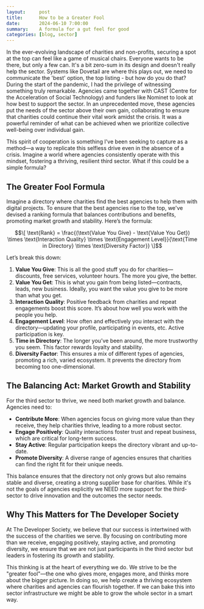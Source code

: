 ```yaml
---
layout:     post
title:      How to be a Greater Fool
date:       2024-06-10 7:00:00
summary:    A formula for a gut feel for good
categories: [blog, sector]
---
```


<script src="https://polyfill.io/v3/polyfill.min.js?features=es6"></script>
<script id="MathJax-script" async src="https://cdn.jsdelivr.net/npm/mathjax@3/es5/tex-mml-chtml.js"></script>

In the ever-evolving landscape of charities and non-profits, securing a spot at the top can feel like a game of musical chairs. Everyone wants to be there, but only a few can. It's a bit zero-sum in its design and doesn't really help the sector. Systems like Dovetail are where this plays out, we need to communicate the 'best' option, the top listing - but how do you do that? During the start of the pandemic, I had the privilege of witnessing something truly remarkable. Agencies came together with CAST (Centre for the Acceleration of Social Technology) and funders like Nominet to look at how best to support the sector. In an unprecedented move, these agencies put the needs of the sector above their own gain, collaborating to ensure that charities could continue their vital work amidst the crisis. It was a powerful reminder of what can be achieved when we prioritize collective well-being over individual gain.

This spirit of cooperation is something I've been seeking to capture as a method—a way to replicate this selfless drive even in the absence of a crisis. Imagine a world where agencies consistently operate with this mindset, fostering a thriving, resilient third sector. What if this could be a simple formula?

## The Greater Fool Formula

Imagine a directory where charities find the best agencies to help them with digital projects. To ensure that the best agencies rise to the top, we've devised a ranking formula that balances contributions and benefits, promoting market growth and stability. Here’s the formula:

$$\[ \text{Rank} = \frac{(\text{Value You Give} - \text{Value You Get}) \times \text{Interaction Quality} \times \text{Engagement Level}}{\text{Time in Directory} \times \text{Diversity Factor}} \]$$

Let’s break this down:

1. **Value You Give**: This is all the good stuff you do for charities—discounts, free services, volunteer hours. The more you give, the better.
2. **Value You Get**: This is what you gain from being listed—contracts, leads, new business. Ideally, you want the value you give to be more than what you get.
3. **Interaction Quality**: Positive feedback from charities and repeat engagements boost this score. It’s about how well you work with the people you help.
4. **Engagement Level**: How often and effectively you interact with the directory—updating your profile, participating in events, etc. Active participation is key.
5. **Time in Directory**: The longer you’ve been around, the more trustworthy you seem. This factor rewards loyalty and stability.
6. **Diversity Factor**: This ensures a mix of different types of agencies, promoting a rich, varied ecosystem. It prevents the directory from becoming too one-dimensional.

## The Balancing Act: Market Growth and Stability

For the third sector to thrive, we need both market growth and balance. Agencies need to:

- **Contribute More**: When agencies focus on giving more value than they receive, they help charities thrive, leading to a more robust sector.
- **Engage Positively**: Quality interactions foster trust and repeat business, which are critical for long-term success.
- **Stay Active**: Regular participation keeps the directory vibrant and up-to-date.
- **Promote Diversity**: A diverse range of agencies ensures that charities can find the right fit for their unique needs.

This balance ensures that the directory not only grows but also remains stable and diverse, creating a strong supplier base for charities. While it's not the goals of agencies explicitly we NEED more support for the third-sector to drive innovation and the outcomes the sector needs.

## Why This Matters for The Developer Society

At The Developer Society, we believe that our success is intertwined with the success of the charities we serve. By focusing on contributing more than we receive, engaging positively, staying active, and promoting diversity, we ensure that we are not just participants in the third sector but leaders in fostering its growth and stability.

This thinking is at the heart of everything we do. We strive to be the "greater fool"—the one who gives more, engages more, and thinks more about the bigger picture. In doing so, we help create a thriving ecosystem where charities and agencies can flourish together. If we can bake this into sector infrastructure we might be able to grow the whole sector in a smart way.